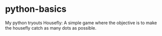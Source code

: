 # python-basics
My python tryouts
Housefly: A simple game where the objective is to make the housefly catch as many dots as possible. 
